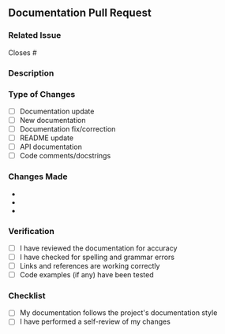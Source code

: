 ## Documentation Pull Request

### Related Issue
<!-- Link to related issue if exists -->
Closes #

### Description
<!-- Brief description of what documentation changes are included -->


### Type of Changes
- [ ] Documentation update
- [ ] New documentation
- [ ] Documentation fix/correction
- [ ] README update
- [ ] API documentation
- [ ] Code comments/docstrings

### Changes Made
<!-- List the specific documentation changes -->
- 
- 
- 

### Verification
- [ ] I have reviewed the documentation for accuracy
- [ ] I have checked for spelling and grammar errors
- [ ] Links and references are working correctly
- [ ] Code examples (if any) have been tested

### Checklist
- [ ] My documentation follows the project's documentation style
- [ ] I have performed a self-review of my changes
